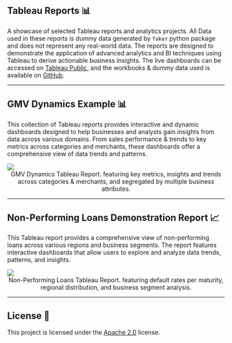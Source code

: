 ## Tableau Reports 📊

A showcase of selected Tableau reports and analytics projects. All Data used in these reports is dummy data generated by `faker` python package and does not represent any real-world data. The reports are designed to demonstrate the application of advanced analytics and BI techniques using Tableau to derive actionable business insights.
The live dashboards can be accessed on [Tableau Public](https://public.tableau.com/app/profile/amr.achraf/vizzes), and the workbooks & dummy data used is available on [GitHub](https://github.com/amr-sheriff/tableau-reports).

---

## GMV Dynamics Example 📊

This collection of Tableau reports provides interactive and dynamic dashboards designed to help businesses and analysts gain insights from data across various domains. From sales performance & trends to key metrics across categories and merchants, these dashboards offer a comprehensive view of data trends and patterns.

<div class="row">
    <div class="col-sm mt-3 mt-md-0">
      <div class='tableauPlaceholder' id='viz1722841736713' style='position: relative'>
          <noscript>
              <a href='https://public.tableau.com/app/profile/amr.achraf/vizzes'>
                  <img alt=' ' src='https://public.tableau.com/static/images/gm/gmv-dynamics/GMVDynamics/1_rss.png' style='border: none' />
              </a>
          </noscript>
      </div>
    </div>
</div>
<div align="center" class="caption">
    GMV Dynamics Tableau Report. featuring key metrics, insights and trends across categories & merchants, and segregated by multiple business attributes.
</div>

---

## Non-Performing Loans Demonstration Report 📈

This Tableau report provides a comprehensive view of non-performing loans across various regions and business segments. The report features interactive dashboards that allow users to explore and analyze data trends, patterns, and insights.

<div class="row">
    <div class="col-sm mt-3 mt-md-0">
        <div class='tableauPlaceholder' id='viz1723238133073' style='position: relative'>
            <noscript>
                <a href='https://public.tableau.com/app/profile/amr.achraf/vizzes'>
                    <img alt=' ' src='https://public.tableau.com/static/images/No/Non-performing-loans-report/DefaultRateperMaturity/1_rss.png' style='border: none' />
                </a>
            </noscript>
        </div>
    </div>
</div>
<div align="center" class="caption">
    Non-Performing Loans Tableau Report. featuring default rates per maturity, regional distribution, and business segment analysis.
</div>

---

## License 📜
This project is licensed under the [Apache 2.0](https://github.com/amr-sheriff/arxiv-assistant/blob/main/LICENSE) license.
